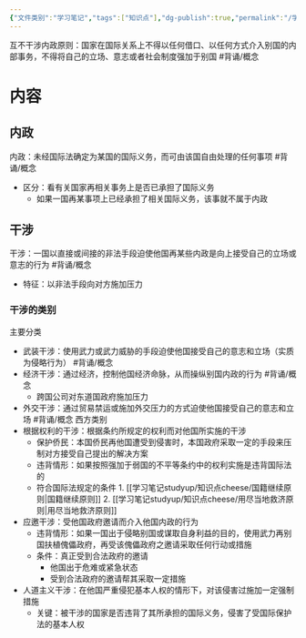 ```yaml
---
{"文件类别":"学习笔记","tags":["知识点"],"dg-publish":true,"permalink":"/学习笔记studyup/知识点cheese/互不干涉内政原则/","dgPassFrontmatter":true,"created":"2024-09-25T20:08:54.487+08:00","updated":"2024-09-25T20:10:16.273+08:00"}
---
```


互不干涉内政原则：国家在国际关系上不得以任何借口、以任何方式介入别国的内部事务，不得将自己的立场、意志或者社会制度强加于别国 #背诵/概念 
# 内容
## 内政
内政：未经国际法确定为某国的国际义务，而可由该国自由处理的任何事项 #背诵/概念 
- 区分：看有关国家再相关事务上是否已承担了国际义务
	- 如果一国再某事项上已经承担了相关国际义务，该事就不属于内政
## 干涉
干涉：一国以直接或间接的非法手段迫使他国再某些内政是向上接受自己的立场或意志的行为 #背诵/概念 
- 特征：以非法手段向对方施加压力
### 干涉的类别

主要分类
- 武装干涉：使用武力或武力威胁的手段迫使他国接受自己的意志和立场（实质为侵略行为） #背诵/概念 
- 经济干涉：通过经济，控制他国经济命脉，从而操纵别国内政的行为 #背诵/概念 
	- 跨国公司对东道国政府施加压力
- 外交干涉：通过贸易禁运或施加外交压力的方式迫使他国接受自己的意志和立场 #背诵/概念 
西方类别
- 根据权利的干涉：根据条约所规定的权利而对他国所实施的干涉
	- 保护侨民：本国侨民再他国遭受到侵害时，本国政府采取一定的手段来压制对方接受自己提出的解决方案
	- 违背情形：如果按照强加于弱国的不平等条约中的权利实施是违背国际法的
	- 符合国际法规定的条件
			1. [[学习笔记studyup/知识点cheese/国籍继续原则\|国籍继续原则]]
			2. [[学习笔记studyup/知识点cheese/用尽当地救济原则\|用尽当地救济原则]]
- 应邀干涉：受他国政府邀请而介入他国内政的行为
	- 违背情形：如果一国出于侵略别国或谋取自身利益的目的，使用武力再别国扶植傀儡政府，再受该傀儡政府之邀请采取任何行动或措施
	- 条件：真正受到合法政府的邀请
		- 他国出于危难或紧急状态
		- 受到合法政府的邀请帮其采取一定措施
- 人道主义干涉：在他国严重侵犯基本人权的情形下，对该侵害过施加一定强制措施
	- 关键：被干涉的国家是否违背了其所承担的国际义务，侵害了受国际保护法的基本人权